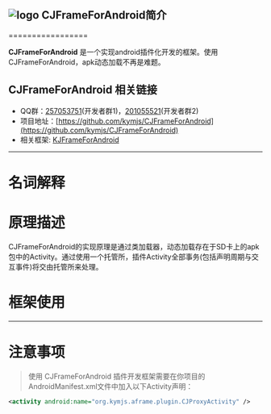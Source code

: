 ## ![logo](https://github.com/kymjs/KJFrameForAndroid/blob/master/KJFrameExample/logo.jpg) CJFrameForAndroid简介
=================

**CJFrameForAndroid** 是一个实现android插件化开发的框架。使用CJFrameForAndroid，apk动态加载不再是难题。<br>

## CJFrameForAndroid 相关链接
* QQ群：[257053751](http://shang.qq.com/wpa/qunwpa?idkey=00d92c040e81d87ccd21f8d0fffb10640baaa66da45254c3bd329b6ff7d46fef)(开发者群1)，[201055521](http://jq.qq.com/?_wv=1027&k=MBVdpK)(开发者群2)
* 项目地址：[https://github.com/kymjs/CJFrameForAndroid](https://github.com/kymjs/CJFrameForAndroid)
* 相关框架: [KJFrameForAndroid](https://github.com/kymjs/KJFrameForAndroid)

---
# 名词解释

# 原理描述
CJFrameForAndroid的实现原理是通过类加载器，动态加载存在于SD卡上的apk包中的Activity。通过使用一个托管所，插件Activity全部事务(包括声明周期与交互事件)将交由托管所来处理。<br>

# 框架使用

----

# 注意事项
>使用 CJFrameForAndroid 插件开发框架需要在你项目的AndroidManifest.xml文件中加入以下Activity声明：
```xml
<activity android:name="org.kymjs.aframe.plugin.CJProxyActivity" />
```